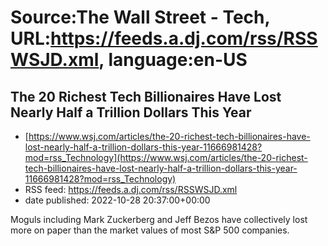 # Source:The Wall Street - Tech, URL:https://feeds.a.dj.com/rss/RSSWSJD.xml, language:en-US

## The 20 Richest Tech Billionaires Have Lost Nearly Half a Trillion Dollars This Year
 - [https://www.wsj.com/articles/the-20-richest-tech-billionaires-have-lost-nearly-half-a-trillion-dollars-this-year-11666981428?mod=rss_Technology](https://www.wsj.com/articles/the-20-richest-tech-billionaires-have-lost-nearly-half-a-trillion-dollars-this-year-11666981428?mod=rss_Technology)
 - RSS feed: https://feeds.a.dj.com/rss/RSSWSJD.xml
 - date published: 2022-10-28 20:37:00+00:00

Moguls including Mark Zuckerberg and Jeff Bezos have collectively lost more on paper than the market values of most S&amp;P 500 companies.

